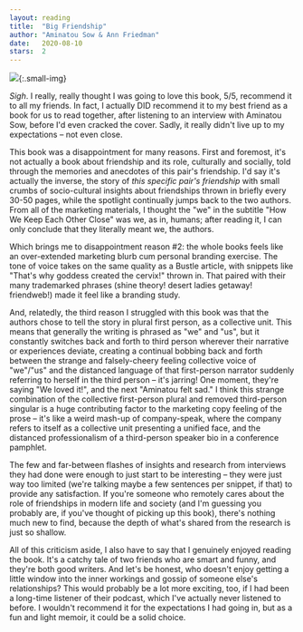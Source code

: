 ```yaml
---
layout: reading
title:  "Big Friendship"
author: "Aminatou Sow & Ann Friedman"
date:   2020-08-10
stars:  2
---
```


![](https://m.media-amazon.com/images/I/41DkXZ6kg4L.jpg){:.small-img}

_Sigh_. I really, really thought I was going to love this book, 5/5, recommend it to all my friends.
In fact, I actually DID recommend it to my best friend as a book for us to read together, after listening
to an interview with Aminatou Sow, before I'd even cracked the cover. Sadly, it really didn't live up to
my expectations – not even close.

This book was a disappointment for many reasons. First and foremost, it's not actually a book about friendship
and its role, culturally and socially, told through the memories and anecdotes of this pair's friendship. I'd
say it's actually the inverse, the story of _this specific pair's friendship_  with small crumbs of
socio-cultural insights about friendships thrown in briefly every 30-50 pages, while the spotlight continually
jumps back to the two authors. From all of the marketing materials, I thought the "we" in the subtitle "How
We Keep Each Other Close" was we, as in, humans; after reading it, I can only conclude that they literally meant
we, the authors.

Which brings me to disappointment reason #2: the whole books feels like an over-extended marketing blurb
cum personal branding exercise. The tone of voice takes on the same quality as a Bustle article, with snippets
like "That's why goddess created the cervix!" thrown in. That paired with their many trademarked phrases
(shine theory! desert ladies getaway! friendweb!) made it feel like a branding study.

And, relatedly, the third reason I struggled with this book was that the authors chose to tell the story
in plural first person, as a collective unit. This means that generally the writing is phrased as "we" and "us", but
it constantly switches back and forth to third person wherever their narrative or experiences deviate, creating a
continual bobbing back and forth between the strange and falsely-cheery feeling collective voice of "we"/"us" and
the distanced language of that first-person narrator suddenly referring to herself in the third person – it's jarring!
One moment, they're saying "We loved it!", and the next "Aminatou felt sad." I think this strange combination of
the collective first-person plural and removed third-person singular is a huge contributing factor to the marketing copy
feeling of the prose – it's like a weird mash-up of company-speak, where the company refers to itself as a collective
unit presenting a unified face, and the distanced professionalism of a third-person speaker bio in a conference pamphlet.

The few and far-between flashes of insights and research from interviews they had done were enough to just start to be
interesting – they were just way too limited (we're talking maybe a few sentences per snippet, if that) to provide any
satisfaction. If you're someone who remotely cares about the role of friendships in modern life and society (and I'm
guessing you probably are, if you've thought of picking up this book), there's nothing much new to find, because the depth of
what's shared from the research is just so shallow.

All of this criticism aside, I also have to say that I genuinely enjoyed reading the book. It's a catchy tale of
two friends who are smart and funny, and they're both good writers. And let's be honest, who doesn't enjoy getting a
little window into the inner workings and gossip of someone else's relationships? This would probably be a lot more
exciting, too, if I had been a long-time listener of their podcast, which I've actually never listened to before. I
wouldn't recommend it for the expectations I had going in, but as a fun and light memoir, it could be a solid choice.
